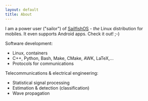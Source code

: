 ```yaml
---
layout: default 
title: About 
---
```


I am a power user ("sailor") of [SailfishOS](https://sailfishos.org/) - *the* Linux distribution for mobiles. It even supports Android apps. Check it out! ;-)

Software development:
 - Linux, containers
 - C++, Python, Bash, Make, CMake, AWK, LaTeX,...
 - Protocols for communications

Telecommunications & electrical engineering:
 - Statistical signal processing
 - Estimation & detection (classification)
 - Wave propagation


